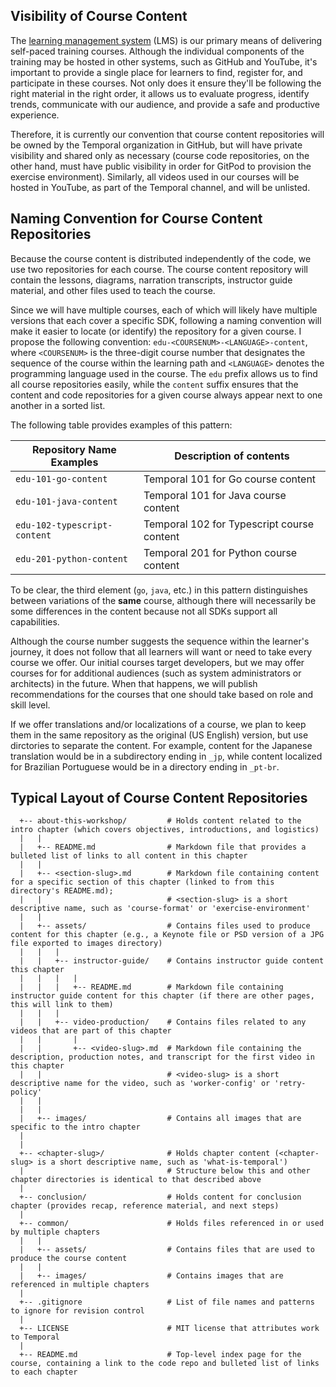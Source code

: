 ## Visibility of Course Content
The [learning management system](https://learn.temporal.io/) 
(LMS) is our primary means of delivering self-paced training courses.
Although the individual components of the training may be 
hosted in other systems, such as GitHub and YouTube, it's 
important to provide a single place for learners to find,
register for, and participate in these courses. Not only 
does it ensure they'll be following the right material in
the right order, it allows us to evaluate progress, identify 
trends, communicate with our audience, and provide a safe 
and productive experience. 

Therefore, it is currently our convention that course content
repositories will be owned by the Temporal organization in 
GitHub, but will have private visibility and shared only as
necessary (course code repositories, on the other hand, must
have public visibility in order for GitPod to provision the
exercise environment). Similarly, all videos used in our
courses will be hosted in YouTube, as part of the Temporal
channel, and will be unlisted.


## Naming Convention for Course Content Repositories

Because the course content is distributed independently of the code, we use 
two repositories for each course. The course content repository will contain the lessons, diagrams, narration transcripts, instructor guide material, and 
other files used to teach the course.

Since we will have multiple courses, each of which will likely have multiple 
versions that each cover a specific SDK, following a naming convention will
make it easier to locate (or identify) the repository for a given course.
I propose the following convention: `edu-<COURSENUM>-<LANGUAGE>-content`,
where `<COURSENUM>` is the three-digit course number that designates the
sequence of the course within the learning path and `<LANGUAGE>` denotes
the programming language used in the course. The `edu` prefix allows us
to find all course repositories easily, while the `content` suffix ensures
that the content and code repositories for a given course always appear
next to one another in a sorted list.

The following table provides examples of this pattern:

| Repository Name Examples      | Description of contents
|-------------------------------|-----------------------------------------------------------------------
| `edu-101-go-content`          | Temporal 101 for Go course content
| `edu-101-java-content`        | Temporal 101 for Java course content
| `edu-102-typescript-content`  | Temporal 102 for Typescript course content
| `edu-201-python-content`      | Temporal 201 for Python course content

To be clear, the third element (`go`, `java`, etc.) in this pattern distinguishes 
between variations of the __same__ course, although there will necessarily be 
some differences in the content because not all SDKs support all capabilities.

Although the course number suggests the sequence within the learner's journey, 
it does not follow that all learners will want or need to take every course we
offer. Our initial courses target developers, but we may offer courses for 
for additional audiences (such as system administrators or architects) in the 
future. When that happens, we will publish recommendations for the courses that
one should take based on role and skill level. 

If we offer translations and/or localizations of a course, we plan to keep
them in the same repository as the original (US English) version, but use
dirctories to separate the content. For example, content for the Japanese 
translation would be in a subdirectory ending in `_jp`, while content 
localized for Brazilian Portuguese would be in a directory ending in `_pt-br`.


## Typical Layout of Course Content Repositories

```
  +-- about-this-workshop/         # Holds content related to the intro chapter (which covers objectives, introductions, and logistics)
  |   |
  |   +-- README.md                # Markdown file that provides a bulleted list of links to all content in this chapter
  |   |
  |   +-- <section-slug>.md        # Markdown file containing content for a specific section of this chapter (linked to from this directory's README.md); 
  |   |                            # <section-slug> is a short descriptive name, such as 'course-format' or 'exercise-environment'
  |   | 
  |   +-- assets/                  # Contains files used to produce content for this chapter (e.g., a Keynote file or PSD version of a JPG file exported to images directory)
  |   |   |
  |   |   +-- instructor-guide/    # Contains instructor guide content this chapter
  |   |   |   |
  |   |   |   +-- README.md        # Markdown file containing instructor guide content for this chapter (if there are other pages, this will link to them)
  |   |   |
  |   |   +-- video-production/    # Contains files related to any videos that are part of this chapter
  |   |       |
  |   |       +-- <video-slug>.md  # Markdown file containing the description, production notes, and transcript for the first video in this chapter
  |   |                            # <video-slug> is a short descriptive name for the video, such as 'worker-config' or 'retry-policy'
  |   |
  |   |
  |   +-- images/                  # Contains all images that are specific to the intro chapter
  |
  |
  +-- <chapter-slug>/              # Holds chapter content (<chapter-slug> is a short descriptive name, such as 'what-is-temporal')
  |                                # Structure below this and other chapter directories is identical to that described above
  |
  +-- conclusion/                  # Holds content for conclusion chapter (provides recap, reference material, and next steps)
  |
  +-- common/                      # Holds files referenced in or used by multiple chapters
  |   |
  |   +-- assets/                  # Contains files that are used to produce the course content
  |   |
  |   +-- images/                  # Contains images that are referenced in multiple chapters
  |
  +-- .gitignore                   # List of file names and patterns to ignore for revision control
  |
  +-- LICENSE                      # MIT license that attributes work to Temporal
  |
  +-- README.md                    # Top-level index page for the course, containing a link to the code repo and bulleted list of links to each chapter
```




